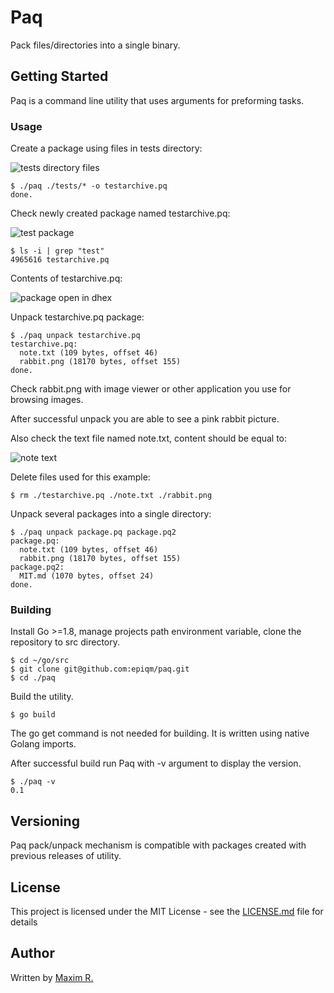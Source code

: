 # Paq

Pack files/directories into a single binary.

## Getting Started

Paq is a command line utility that uses arguments for preforming tasks.

### Usage

Create a package using files in tests directory:

![tests directory files](https://epiqm.github.io/static/img/paq-files.png "tests directory files")

```
$ ./paq ./tests/* -o testarchive.pq
done.
```

Check newly created package named testarchive.pq:

![test package](https://epiqm.github.io/static/img/paq-archive.png "test package")

```
$ ls -i | grep "test"
4965616 testarchive.pq
```

Contents of testarchive.pq:

![package open in dhex](https://epiqm.github.io/static/img/paq-dhex.png "package open in dhex")

Unpack testarchive.pq package:

```
$ ./paq unpack testarchive.pq
testarchive.pq:
  note.txt (109 bytes, offset 46)
  rabbit.png (18170 bytes, offset 155)
done.
```

Check rabbit.png with image viewer or other application you use for browsing images.

After successful unpack you are able to see a pink rabbit picture.

Also check the text file named note.txt, content should be equal to:

![note text](https://epiqm.github.io/static/img/paq-notetxtbb.png "note text")

Delete files used for this example:

```
$ rm ./testarchive.pq ./note.txt ./rabbit.png
```

Unpack several packages into a single directory:

```
$ ./paq unpack package.pq package.pq2
package.pq:
  note.txt (109 bytes, offset 46)
  rabbit.png (18170 bytes, offset 155)
package.pq2:
  MIT.md (1070 bytes, offset 24)
done.
```

### Building

Install Go >=1.8, manage projects path environment variable, clone the repository to src directory.

```
$ cd ~/go/src
$ git clone git@github.com:epiqm/paq.git
$ cd ./paq
```

Build the utility.

```
$ go build
```

The go get command is not needed for building. It is written using native Golang imports.

After successful build run Paq with -v argument to display the version.

```
$ ./paq -v
0.1
```

## Versioning

Paq pack/unpack mechanism is compatible with packages created with previous releases of utility.

## License

This project is licensed under the MIT License - see the [LICENSE.md](LICENSE.md) file for details

## Author

Written by [Maxim R.](https://epiqm.github.io/)
